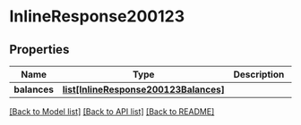 # InlineResponse200123

## Properties
Name | Type | Description | Notes
------------ | ------------- | ------------- | -------------
**balances** | [**list[InlineResponse200123Balances]**](InlineResponse200123Balances.md) |  | 

[[Back to Model list]](../README.md#documentation-for-models) [[Back to API list]](../README.md#documentation-for-api-endpoints) [[Back to README]](../README.md)

